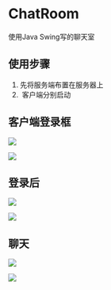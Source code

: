 # ChatRoom
使用Java Swing写的聊天室

## 使用步骤
1.  先将服务端布置在服务器上
2.  客户端分别启动

## 客户端登录框
![](http://p1k0tu9ph.bkt.clouddn.com/18-3-1/99012579.jpg)

![](http://p1k0tu9ph.bkt.clouddn.com/18-3-1/78265011.jpg)


## 登录后
![](http://p1k0tu9ph.bkt.clouddn.com/18-3-1/76042738.jpg)

![](http://p1k0tu9ph.bkt.clouddn.com/18-3-1/60670094.jpg)


## 聊天
![](http://p1k0tu9ph.bkt.clouddn.com/18-3-1/32743572.jpg)

![](http://p1k0tu9ph.bkt.clouddn.com/18-3-1/13562865.jpg)
